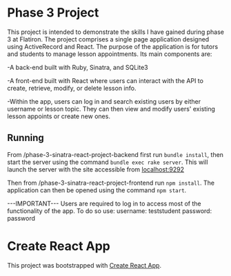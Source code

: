 # Phase 3 Project
This project is intended to demonstrate the skills I have gained during phase 3 at Flatiron. The project comprises a single page application designed using ActiveRecord and React. The purpose of the application is for tutors and students to manage lesson appointments. Its main components are:

-A back-end built with Ruby, Sinatra, and SQLite3

-A front-end built with React where users can interact with the API to create, retrieve, modify, or delete lesson info.

-Within the app, users can log in and search existing users by either username or lesson topic. They can then view and modify users' existing lesson appoints or create new ones.

## Running

 From /phase-3-sinatra-react-project-backend first run `bundle install`, then start the server using the command `bundle exec rake server`. This will launch the server with the site accessible from [localhost:9292](http://localhost:9292/)

Then from /phase-3-sinatra-react-project-frontend run `npm install`. The application can then be opened using the command `npm start`.

---IMPORTANT---
Users are required to log in to access most of the functionality of the app. To do so use:
  username: teststudent
  password: password


# Create React App

This project was bootstrapped with [Create React App](https://github.com/facebook/create-react-app).